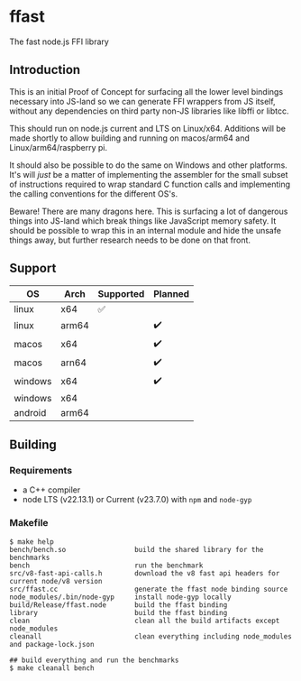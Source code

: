 # ffast

The fast node.js FFI library

## Introduction

This is an initial Proof of Concept for surfacing all the lower level bindings
necessary into JS-land so we can generate FFI wrappers from JS itself, without
any dependencies on third party non-JS libraries like libffi or libtcc.

This should run on node.js current and LTS on Linux/x64. Additions will be made
shortly to allow building and running on macos/arm64 and Linux/arm64/raspberry pi.

It should also be possible to do the same on Windows and other platforms. It's will
*just* be a matter of implementing the assembler for the small subset of instructions
required to wrap standard C function calls and implementing the calling conventions
for the different OS's.

Beware! There are many dragons here. This is surfacing a lot of dangerous things
into JS-land which break things like JavaScript memory safety. It should be possible
to wrap this in an internal module and hide the unsafe things away, but further
research needs to be done on that front.

## Support

| OS | Arch | Supported | Planned |
| --- | --- | --- | --- |
| linux | x64 | :white_check_mark: | |
| linux | arm64 |  | :heavy_check_mark: |
| macos | x64 |  | :heavy_check_mark: |
| macos | arn64 |  | :heavy_check_mark: |
| windows | x64 | | :heavy_check_mark: |
| windows | x64 | | |
| android | arm64 | | |


## Building

### Requirements

- a C++ compiler
- node LTS (v22.13.1) or Current (v23.7.0) with ```npm``` and ```node-gyp```

### Makefile

```shell
$ make help
bench/bench.so                 build the shared library for the benchmarks
bench                          run the benchmark
src/v8-fast-api-calls.h        download the v8 fast api headers for current node/v8 version
src/ffast.cc                   generate the ffast node binding source
node_modules/.bin/node-gyp     install node-gyp locally
build/Release/ffast.node       build the ffast binding
library                        build the ffast binding
clean                          clean all the build artifacts except node_modules
cleanall                       clean everything including node_modules and package-lock.json

## build everything and run the benchmarks
$ make cleanall bench
```